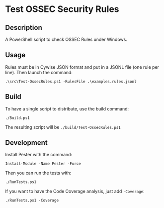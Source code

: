 # Test OSSEC Security Rules

## Description

A PowerShell script to check OSSEC Rules under Windows.

## Usage

Rules must be in Cywise JSON format and put in a JSONL file (one rule per line).
Then launch the command:

`.\src\Test-OssecRules.ps1 -RulesFile .\examples.rules.jsonl`

## Build

To have a single script to distribute, use the build command:

`./Build.ps1`

The resulting script will be `./build/Test-OssecRules.ps1`

## Development

Install Pester with the command:

`Install-Module -Name Pester -Force`

Then you can run the tests with: 

`./RunTests.ps1`

If you want to have the Code Coverage analysis, just add `-Coverage`:

`./RunTests.ps1 -Coverage`
